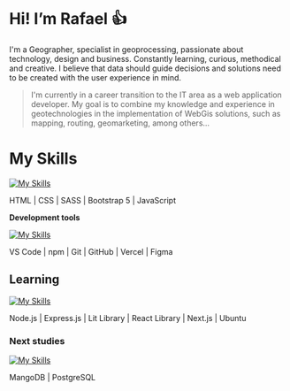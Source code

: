 # Hi! I’m Rafael :thumbsup:

I'm a Geographer, specialist in geoprocessing, passionate about technology, design and business. Constantly learning, curious, methodical and creative. I believe that data should guide decisions and solutions need to be created with the user experience in mind.

> I'm currently in a career transition to the IT area as a web application developer. My goal is to combine my knowledge and experience in geotechnologies in the implementation of WebGis solutions, such as mapping, routing, geomarketing, among others...

# My Skills 
[![My Skills](https://skillicons.dev/icons?i=html,css,sass,bootstrap,js)](https://skillicons.dev)

HTML | CSS | SASS | Bootstrap 5 | JavaScript 

**Development tools**

[![My Skills](https://skillicons.dev/icons?i=vscode,npm,git,github,vercel,figma)](https://skillicons.dev)

VS Code | npm | Git | GitHub | Vercel | Figma

##  Learning 
[![My Skills](https://skillicons.dev/icons?i=nodejs,expressjs,lit,react,nextjs,ubuntu)](https://skillicons.dev)

Node.js | Express.js | Lit Library | React Library | Next.js | Ubuntu

### Next studies 
[![My Skills](https://skillicons.dev/icons?i=mongodb,postgres)](https://skillicons.dev)

MangoDB | PostgreSQL
